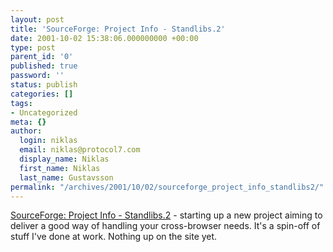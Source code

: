 ```yaml
---
layout: post
title: 'SourceForge: Project Info - Standlibs.2'
date: 2001-10-02 15:38:06.000000000 +00:00
type: post
parent_id: '0'
published: true
password: ''
status: publish
categories: []
tags:
- Uncategorized
meta: {}
author:
  login: niklas
  email: niklas@protocol7.com
  display_name: Niklas
  first_name: Niklas
  last_name: Gustavsson
permalink: "/archives/2001/10/02/sourceforge_project_info_standlibs2/"
---
```

[SourceForge: Project Info - Standlibs.2](http://sourceforge.net/projects/standlibs2/) - starting up a new project aiming to deliver a good way of handling your cross-browser needs. It's a spin-off of stuff I've done at work. Nothing up on the site yet.

